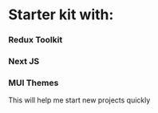 # Starter kit with:
### Redux Toolkit
### Next JS
### MUI Themes
This will help me start new projects quickly
